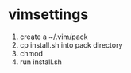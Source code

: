 # vimsettings
1. create a ~/.vim/pack
2. cp install.sh into pack directory
3. chmod
4. run install.sh

